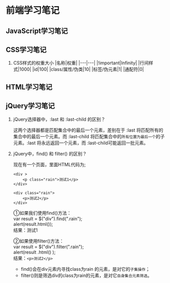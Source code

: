 # 前端学习笔记

## JavaScript学习笔记


## CSS学习笔记

1. CSS样式的权重大小
    |名称|权重|
    |---|---|
    |!important|Infinity|
    |行间样式|1000|
    |id|100|
    |class/属性/伪类|10|
    |标签/伪元素|1|
    |通配符|0|



## HTML学习笔记


## jQuery学习笔记

1. jQuery选择器中，:last 和 :last-child 的区别？

    这两个选择器都是匹配集合中的最后一个元素，差别在于 :last 将匹配所有的集合中的最后一个元素。而 :last-child 将匹配集合中的`所有位置为最后一个`的子元素。:last 将永远返回一个元素，而 :last-child可能返回一批元素。

2. jQuery中，find() 和 filter() 的区别？

    现在有一个页面，里面HTML代码为;
    ```
    <div >
        <p class="rain">测试1</p>
    </div>

    <div class="rain">
        <p>测试2</p>
    </div>
    ```
 
    ①如果我们使用find()方法：  
    var result = $("div").find(".rain");  
    alert(result.html());  
    结果：测试1
 
    ②如果使用filter()方法：  
    var result = $("div").filter(".rain");  
    alert(result .html() );  
    结果：`<p>测试2</p>`

    * find()会在div元素内寻找class为rain 的元素，是对它的`子集操作`；
    * filter()则是筛选div的class为rain的元素，是对它`自身集合元素筛选`。
